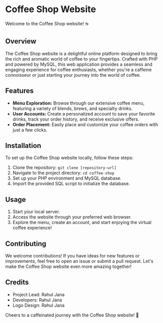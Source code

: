 # Coffee Shop Website

Welcome to the Coffee Shop website! ☕

## Overview

The Coffee Shop website is a delightful online platform designed to bring the rich and aromatic world of coffee to your fingertips. Crafted with PHP and powered by MySQL, this web application provides a seamless and engaging experience for coffee enthusiasts, whether you're a caffeine connoisseur or just starting your journey into the world of coffee.

## Features

- **Menu Exploration:** Browse through our extensive coffee menu, featuring a variety of blends, brews, and specialty drinks.
- **User Accounts:** Create a personalized account to save your favorite drinks, track your order history, and receive exclusive offers.
- **Order Placement:** Easily place and customize your coffee orders with just a few clicks.

## Installation

To set up the Coffee Shop website locally, follow these steps:

1. Clone the repository: `git clone [repository-url]`
2. Navigate to the project directory: `cd coffee-shop`
3. Set up your PHP environment and MySQL database.
4. Import the provided SQL script to initialize the database.

## Usage

1. Start your local server.
2. Access the website through your preferred web browser.
3. Explore the menu, create an account, and start enjoying the virtual coffee experience!

## Contributing

We welcome contributions! If you have ideas for new features or improvements, feel free to open an issue or submit a pull request. Let's make the Coffee Shop website even more amazing together!

## Credits

- Project Lead: Rahul Jana
- Developers: Rahul Jana
- Logo Design: Rahul Jana

Cheers to a caffeinated journey with the Coffee Shop website! 🚀